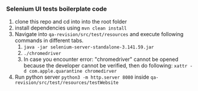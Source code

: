 ### **Selenium UI tests boilerplate code**

1. clone this repo and cd into into the root folder
2. install dependencies using `mvn clean install` 
3. Navigate into `qa-revision/src/test/resources` and execute following commands in different tabs.
   1. `java -jar selenium-server-standalone-3.141.59.jar`
   2. `./chromedriver`
   3.  In case you encounter error: "chromedriver" cannot be opened because the developer cannot be verified, then do following: `xattr -d com.apple.quarantine chromedirver`
4. Run python server `python3 -m http.server 8080` inside `qa-revision/src/test/resources/testWebsite`